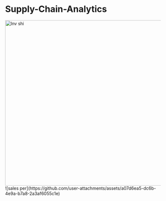 # Supply-Chain-Analytics
<img width="533" alt="Inv   shi" src="https://github.com/user-attachments/assets/c9493d29-bcb5-45c5-bfee-7e837585aec9">
![sales per](https://github.com/user-attachments/assets/a07d6ea5-dc6b-4e9a-b7a8-2a3af6055c1e)
